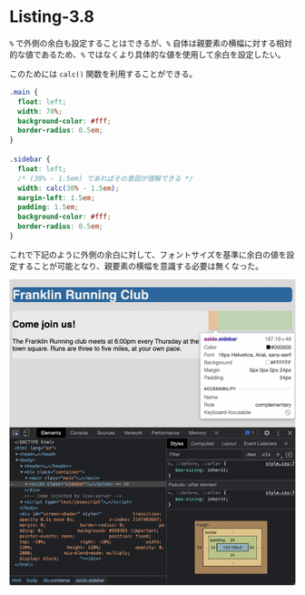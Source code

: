# Listing-3.8

`%` で外側の余白も設定することはできるが、`%` 自体は親要素の横幅に対する相対的な値であるため、`%` ではなくより具体的な値を使用して余白を設定したい。

このためには `calc()` 関数を利用することができる。

```css
.main {
  float: left;
  width: 70%;
  background-color: #fff;
  border-radius: 0.5em;
}

.sidebar {
  float: left;
  /* (30% - 1.5em) であればその意図が理解できる */
  width: calc(30% - 1.5em);
  margin-left: 1.5em;
  padding: 1.5em;
  background-color: #fff;
  border-radius: 0.5em;
}
```

これで下記のように外側の余白に対して、フォントサイズを基準に余白の値を設定することが可能となり、親要素の横幅を意識する必要は無くなった。

![](assets/2021-10-23-15-43-37.png)
